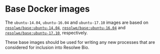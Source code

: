 # Base Docker images

The `ubuntu-14.04`, `ubuntu-16.04` and `ubuntu-17.10` images are based on
[`resolwe/base:ubuntu-14.04`](https://hub.docker.com/r/resolwe/base/),
[`resolwe/base:ubuntu-16.04`](https://hub.docker.com/r/resolwe/base/) and
[`resolwe/base:ubuntu-17.10`](https://hub.docker.com/r/resolwe/base/),
respectively.

These base images should be used for writing any new processes that are
considered for inclusion into Resolwe Bio.
